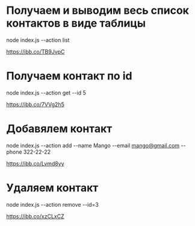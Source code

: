 # Получаем и выводим весь список контактов в виде таблицы 

node index.js --action list

https://ibb.co/TB9JvpC

# Получаем контакт по id

node index.js --action get --id 5

https://ibb.co/7VVg2h5

# Добавялем контакт

node index.js --action add --name Mango --email mango@gmail.com --phone 322-22-22

https://ibb.co/Lvmd8yy

# Удаляем контакт

node index.js --action remove --id=3

https://ibb.co/xzCLxCZ
